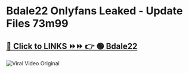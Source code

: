 
 # Bdale22 Onlyfans Leaked - Update Files 73m99

## <h2><a href="https://clipsfans.com/Bdale22&ref=git">🔗 Click to LINKS ⏩⏩ 👉 🟢 Bdale22 </a></h2>

<a href="https://clipsfans.com/Bdale22&ref=git" rel="nofollow" data-target="animated-image.originalLink"><img src="https://i.ibb.co.com/xMMVF88/686577567.gif" alt="Viral Video Original" style="max-width: 100%; display: inline-block;" data-target="animated-image.originalImage"></a>

